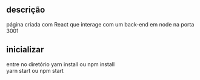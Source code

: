 ## descrição
página criada com React que interage com um back-end em node na porta 3001

## inicializar
entre no diretório
yarn install ou npm install<br>
yarn start ou npm start
